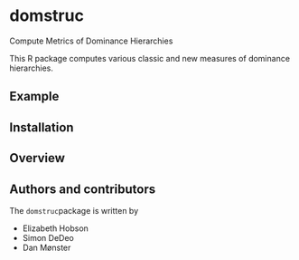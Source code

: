 # domstruc
Compute Metrics of Dominance Hierarchies

This R package computes various classic and new measures of dominance hierarchies.

## Example

## Installation

## Overview

## Authors and contributors
The `domstruc`package is written by
* Elizabeth Hobson
* Simon DeDeo
* Dan Mønster
